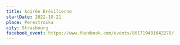 ```yaml
---
title: Soirée Brésilienne
startDate: 2022-10-21
place: Perestroika
city: Strasbourg
facebook_event: https://www.facebook.com/events/861719431642270/
---
```

